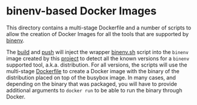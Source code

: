 # binenv-based Docker Images

This directory contains a multi-stage Dockerfile and a number of scripts to
allow the creation of Docker Images for all the tools that are supported by
[binenv].

The [build](./build) and [push](./push) will inject the wrapper
[binenv.sh](./binenv.sh) script into the `binenv` image created by this
[project](../) to detect all the known versions for a `binenv` supported tool,
a.k.a. distribution. For all versions, the scripts will use the multi-stage
[Dockerfile](./Dockerfile) to create a Docker image with the binary of the
distribution placed on top of the busybox image. In many cases, and depending on
the binary that was packaged, you will have to provide additional arguments to
`docker run` to be able to run the binary through Docker.

  [binenv]: https://github.com/devops-works/binenv
